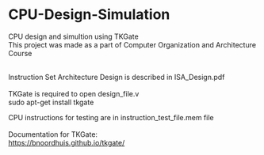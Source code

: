 # CPU-Design-Simulation
CPU design and simultion using TKGate <br />
This project was made as a part of Computer Organization and Architecture Course<br /><br />

Instruction Set Architecture Design is described in ISA_Design.pdf <br /><br />
TKGate is required to open design_file.v <br />
sudo apt-get install tkgate   <br />

CPU instructions for testing are in instruction_test_file.mem file <br />
<br />
Documentation for TKGate: <br />
https://bnoordhuis.github.io/tkgate/


